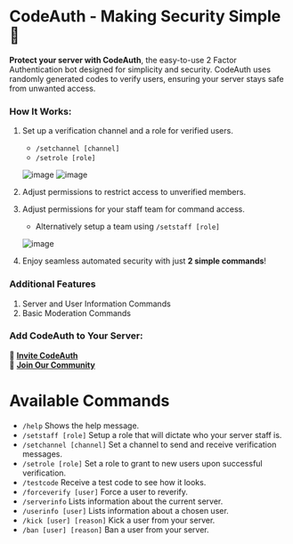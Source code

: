 # CodeAuth - Making Security Simple 🔐
**Protect your server with CodeAuth**, the easy-to-use 2 Factor Authentication bot designed for simplicity and security. CodeAuth uses randomly generated codes to verify users, ensuring your server stays safe from unwanted access.

### **How It Works:**
1. Set up a verification channel and a role for verified users.
   - `/setchannel [channel]`
   - `/setrole [role]`
  
   ![image](https://github.com/user-attachments/assets/7b1a91a4-1e91-4f36-bd55-a76b1c4b6210)
   ![image](https://github.com/user-attachments/assets/496cec8b-b7c0-4855-a476-96b63d76322d)


3. Adjust permissions to restrict access to unverified members.
4. Adjust permissions for your staff team for command access.
   - Alternatively setup a team using `/setstaff [role]`
   
   ![image](https://github.com/user-attachments/assets/9c2ee3af-5106-4428-8197-afb2843e595a)
5. Enjoy seamless automated security with just **2 simple commands**!

### **Additional Features**
1. Server and User Information Commands
2. Basic Moderation Commands

### **Add CodeAuth to Your Server:**
:link: [**Invite CodeAuth**](https://discord.com/oauth2/authorize?client_id=1322636561174499448&permissions=8&integration_type=0&scope=bot)  
:link: [**Join Our Community**](https://discord.gg/JgGEaCsW)

# Available Commands
- `/help` Shows the help message.
- `/setstaff [role]` Setup a role that will dictate who your server staff is.
- `/setchannel [channel]` Set a channel to send and receive verification messages.
- `/setrole [role]` Set a role to grant to new users upon successful verification.
- `/testcode` Receive a test code to see how it looks.
- `/forceverify [user]` Force a user to reverify.
- `/serverinfo` Lists information about the current server.
- `/userinfo [user]` Lists information about a chosen user.
- `/kick [user] [reason]` Kick a user from your server.
- `/ban [user] [reason]` Ban a user from your server.
